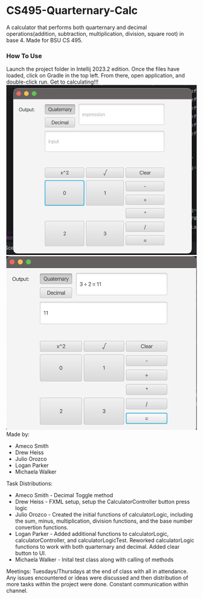 # CS495-Quarternary-Calc

A calculator that performs both quarternary and decimal operations(addition, subtraction, multiplication, division, square root) in base 4.
Made for BSU CS 495.

### How To Use
Launch the project folder in Intellij 2023.2 edition. Once the files have loaded, click on Gradle in the top left. From there, open application, and double-click run. 
Get to calculating!!!
![ui](./ui.png)
![ui-calculation](./ui-calculation.png)
Made by:
* Ameco Smith
* Drew Heiss
* Julio Orozco
* Logan Parker
* Michaela Walker

Task Distributions:
* Ameco Smith - Decimal Toggle method 
* Drew Heiss - FXML setup, setup the CalculatorController button press logic
* Julio Orozco - Created the initial functions of calculatorLogic, including the sum, minus, multiplication, division functions, and the base number convertion functions.
* Logan Parker - Added additional functions to calculatorLogic, calculatorController, and calculatorLogicTest. Reworked calculatorLogic functions to work with both quarternary and decimal. Added clear button to UI.
* Michaela Walker - Inital test class along with calling of methods

Meetings:
Tuesdays/Thursdays at the end of class with all in attendance. Any issues encountered or ideas were discussed and then distribution of more tasks within the project were done. Constant communication within channel.
